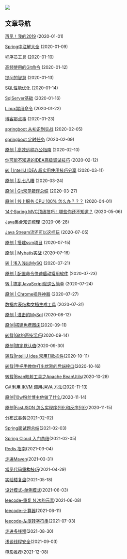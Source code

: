 ![](https://pic.downk.cc/item/5f13c6c314195aa594bba4d9.png)

## 文章导航

[再见！我的2019](https://mp.weixin.qq.com/s/hX7hAC0TXE-EtQ0Dx-5gWA) (2020-01-01)

[Spring中注解大全](https://mp.weixin.qq.com/s/UuzxgGg7Lsvsac9F_CLOcg) (2020-01-09)

[程序员工具](https://mp.weixin.qq.com/s/pOMx4rGvK_cdn8S9ljoWHw) (2020-01-10)

[高频使用的Git命令](https://mp.weixin.qq.com/s/tb0B_7wevt29RZJSiTJOPQ) (2020-01-12)

[提问的智慧](https://mp.weixin.qq.com/s/jEwacdYF8tifqX2CiOhHDw) (2020-01-13)

[SQL性能优化](https://mp.weixin.qq.com/s/1Tf7uSnAwVnI9PmWOtH65g) (2020-01-14)

[SqlServer基础](https://mp.weixin.qq.com/s/-p7Ni115nRRd3Q5AQ1O0dw) (2020-01-16)

[Linux常用命令](https://mp.weixin.qq.com/s/-p7Ni115nRRd3Q5AQ1O0dw) (2020-01-22)

[博客那点事](https://mp.weixin.qq.com/s/0wcSfzYsEMLS6qvxxnEpgw) (2020-01-23)

[springboot 从初识到实战](https://mp.weixin.qq.com/s/TjT43KpFDe_TpBw3kqf64Q) (2020-02-05)

[springboot 定时任务](https://mp.weixin.qq.com/s/SwBOJVpmh8_nhMHVlLMGuw) (2020-02-09)

[原创 | 高效远程办公指南](https://mp.weixin.qq.com/s/So0YNoMyp-F3c27ZaiuipQ) (2020-02-10)

[你可能不知道的IDEA高级调试技巧](https://mp.weixin.qq.com/s/RDVo56glqzWKDCaHnZ27hQ) (2020-02-12)

[转 | IntelliJ IDEA 超实用使用技巧分享](https://mp.weixin.qq.com/s/tfQ0OPc4VZT_rMMiFDzRog) (2020-03-11)

[原创 | 乱七八糟](https://mp.weixin.qq.com/s/fotPy19baScUjKJ-HvGMZw) (2020-03-24)

[原创 | Git常见错误总结](https://mp.weixin.qq.com/s/Z97aHUncuTx6_KQL7rZqKg) (2020-03-27)


[原创 | 线上服务 CPU 100% 怎么办？？？](https://mp.weixin.qq.com/s/NdeI13ZjmF-o2btSR23T-Q) (2020-04-01)

[14个Spring MVC顶级技巧！哪些你还不知道？](https://mp.weixin.qq.com/s/IjRKbjo7wKnqyus8mh1UqQ) (2020-05-06)

[Java集合知识梳理](https://mp.weixin.qq.com/s/FerinR8WZ6etnvMDArVWUw) (2020-06-28)

[Java Stream流还可以这样玩](https://mp.weixin.qq.com/s/B-gnxUJZ57b7GaTCqFOYNQ) (2020-07-05)

[原创 | 搭建ssm项目](https://mp.weixin.qq.com/s/0bG4rQNINakg-7NiBtIdqA) (2020-07-15)

[原创 | Mybatis实战](https://mp.weixin.qq.com/s/iNfi4lQWFqz-mMdwMyPccg) (2020-07-16)

[转 | 浅入浅出MySQ](https://mp.weixin.qq.com/s/a4LmjvQypRKCKfzrvn-lFA) (2020-07-21)

[原创 | 配置命令快速启动常用软件](https://mp.weixin.qq.com/s/QNJJr1darX3j9sja2Q1WVA) (2020-07-23)

[转 | 搞定JavaScript就这么简单](https://mp.weixin.qq.com/s/Mg0pafn0EOppCfM8X3VJOg) (2020-07-24)

[原创 | Chrome插件神器](https://mp.weixin.qq.com/s/sCm4eN7FapjGp5RGjHz90A) (2020-07-27)

[数据库表结构文档生成工具](https://mp.weixin.qq.com/s/nZ0ib-63mC7c0hen6ZfJxg) (2020-07-31)

[原创 | 进击的MySql](https://mp.weixin.qq.com/s/-3nlo-vTbK2-QTgI2tBvPQ) (2020-08-12)

[原创|搭建免费图床](https://mp.weixin.qq.com/s/GlxPta7sa_Emg2g3fbrZWw)(2020-09-11)

[转载|Git的奇技淫巧](https://mp.weixin.qq.com/s/OQ-MYB6cP3LjLyG1D2p_DA)(2020-09-14)

[原创|搞定默认值](https://mp.weixin.qq.com/s/vUb83e5muQzD1l8uUm63OA)(2020-09-30)

[转载|IntelliJ Idea 常用11款插件](https://mp.weixin.qq.com/s/wH_cUGVb9c4JKHuCjhMd2Q)(2020-10-11)

[转载|手把手教你打出优雅的后端接口](https://mp.weixin.qq.com/s/dn8kg0AQLejlR_CXWg-ySA)(2020-10-16)

[转载|Bean映射工具之Apache BeanUtils](https://mp.weixin.qq.com/s/QJ9VKkoqbKLw8eCBO1i01g)(2020-10-28)

[C# 利用 IKVM 调用JAVA 方法](https://mp.weixin.qq.com/s/9Dn6VQRb-KZi_4J2jovQQA)(2020-11-13)

[原创|10w粉丝博主他做了什么](https://mp.weixin.qq.com/s/VYv1T-e-kvMqF9mU9CbOcg)(2020-11-14)

[原创|FastJSON 怎么实现序列化和反序列化](https://mp.weixin.qq.com/s/uiNw5QKEnfvdJ4IU8SfbWw)(2020-11-15)

[分布式事务](https://mp.weixin.qq.com/s/t_MJdAHL_CSOQyt8m57CVQ)(2021-02-02)

[Spring面试题总结](https://mp.weixin.qq.com/s/ULE39Bjs9mhdDXitZId4-Q)(2021-02-03)

[Spring Cloud 入门总结](https://mp.weixin.qq.com/s/epmrYwwWf_1M2t54Dsk8hg)(2021-02-05)

[Redis 指南](https://mp.weixin.qq.com/s/WIShAZFUyUiNFgJem356SQ)(2021-03-04)

[走进Maven](https://mp.weixin.qq.com/s/pdky1dh0uOT7TOjokKqoDQ)(2021-03-31)

[常见代码重构技巧](https://mp.weixin.qq.com/s/rAKb68s2O7vwrxbb05FenQ)(2021-04-29)

[实验楼复盘](https://mp.weixin.qq.com/s/psLgSFESLDASD8GidFUDEw)(2021-05-18)

[设计模式-单例模式](https://mp.weixin.qq.com/s/bO-4EzysaRFw_9wqJ_P8jg)(2021-06-03)

[leecode-重复 N 次的元素](https://mp.weixin.qq.com/s/a-dWajtd1ADT7GFEtvNUiQ)(2021-06-08)

[leecode-计算器](https://mp.weixin.qq.com/s/a-dWajtd1ADT7GFEtvNUiQ)(2021-06-11)

[leecode-左旋转字符串](https://mp.weixin.qq.com/s/CiXiFGB02N-BXIkiSLpl-g)(2021-07-03)

[走进多线程](https://mp.weixin.qq.com/s/cz7lyUR4ZL2d-S_vRZ5-pw)(2021-08-30)

[浅谈线程安全](https://mp.weixin.qq.com/s/zQzRTNAXBD-PHm9k0CzxBw)(2021-09-03)

[电影推荐](https://mp.weixin.qq.com/s/S-MliiYR86D2QVqbmKwjyg)(2021-12-08)













